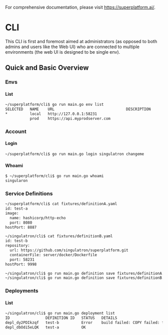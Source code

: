 For comprehensive documentation, please visit https://superplatform.ai/.

# CLI

This CLI is first and foremost aimed at administrators (as opposed to both admins and users like the Web UI) who are connected to multiple environments (the web UI is designed to be single env).

## Quick and Basic Overview

### Envs

#### List

```sh
~/superplatform/cli$ go run main.go env list
SELECTED   NAME    URL                                DESCRIPTION
*          local   http://127.0.0.1:58231
           prod    https://api.myprodserver.com
```

### Account

#### Login

```sh
~/superplatform/cli$ go run main.go login singulatron changeme
```

#### Whoami

```sh
$ ~/superplatform/cli$ go run main.go whoami
singularon
```

### Service Definitions

```sh
~/superplatform/cli$ cat fixtures/definitionA.yaml
id: test-a
image:
  name: hashicorp/http-echo
  port: 8080
hostPort: 8887

~/singulatron/cli$ cat fixtures/definitionB.yaml
id: test-b
repository:
  url: https://github.com/singulatron/superplatform.git
  containerFile: server/docker/Dockerfile
  port: 58231
hostPort: 9998

~/singulatron/cli$ go run main.go definition save fixtures/definitionA.yaml
~/singulatron/cli$ go run main.go definition save fixtures/definitionB.yaml
```

### Deployments

#### List

```sh
~/singulatron/cli$ go run main.go deployment list
ID                DEFINITION ID   STATUS   DETAILS
depl_dy2PDIkzqf   test-b          Error    build failed: COPY failed: file not found in build context or excluded by…
depl_dbOdi5eLQK   test-a          OK  
```
